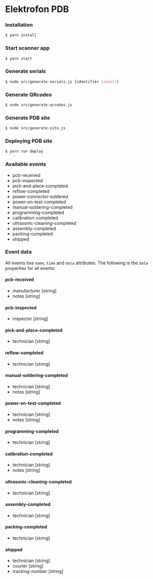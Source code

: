 Elektrofon PDB
==============

### Installation

```bash
$ yarn install
```

### Start scanner app

```bash
$ yarn start
```

### Generate serials

```bash
$ node src/generate-serials.js [identifier [count]]
```

### Generate QRcodes

```bash
$ node src/generate-qrcodes.js
```

### Generate PDB site

```bash
$ node src/generate-site.js
```

### Deploying PDB site

```bash
$ yarn run deploy
```

### Available events

- pcb-received
- pcb-inspected
- pick-and-place-completed
- reflow-completed
- power-connector-soldered
- power-on-test-completed
- manual-soldering-completed
- programming-completed
- calibration-completed
- ultrasonic-cleaning-completed
- assembly-completed
- packing-completed
- shipped

### Event data
All events has `name`, `time` and `data` attributes.
The following is the `data` properties for all events:

#### pcb-received
- manufacturer [string]
- notes [string]

#### pcb-inspected
- inspector [string]

#### pick-and-place-completed
- technician [string]

#### reflow-completed
- technician [string]

#### manual-soldering-completed
- technician [string]
- notes [string]

#### power-on-test-completed
- technician [string]
- notes [string]

#### programming-completed
- technician [string]

#### calibration-completed
- technician [string]
- notes [string]

#### ultrasonic-cleaning-completed
- technician [string]

#### assembly-completed
- technician [string]

#### packing-completed
- technician [string]

#### shipped
- technician [string]
- courier [string]
- tracking-number [string]